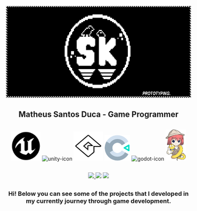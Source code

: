 ##
  <div align="center">
      <img alt="my_logo" width="580" height="250" src="gifs/banner.gif"/>
      <h2>Matheus Santos Duca - Game Programmer</h2>
  </div>


##
<div align= "center" style="display: inline_block">
    <img alt="unreal-icon" width="80" height="80" src="imgs/logos/unreal_5_logo.png"/>
    <img alt="unity-icon" width="80" height="80" src="https://files.rubixdev.de/logos/unity.svg"/>
    <img alt="gamemaker-icon" width="80" height="80" src="imgs/logos/gamemaker_logo.png"/>
    <img alt="construct-icon" width="70" height="70" src="imgs/logos/construct_logo.png"/>
    <img alt="godot-icon" width="80" heigtht="80" src="https://godotengine.org/assets/press/icon_color.svg"/>
    <img alt="renpy-icon" width="55" heigtht="55" src="imgs/logos/renpy_logo.png"/>
</div>

##
<div align= "center"> 
  <a href="https://sktheu.itch.io" target="_blank"><img src="https://img.shields.io/badge/Itch.io-FA5C5C?style=for-the-badge&logo=itchdotio&logoColor=white"</a>
  <a href="https://www.linkedin.com/in/matheus-santos-duca" target="_blank"><img src="https://img.shields.io/badge/-LinkedIn-%230077B5?style=for-the-badge&logo=linkedin&logoColor=white" target="_blank"></a>
<a href="mailto:theu.duka@gmail.com"> <img src="https://img.shields.io/badge/Gmail-D14836?style=for-the-badge&logo=gmail&logoColor=white"></a>
</div>

##
<div align = "center">
  <h3>Hi! Below you can see some of the projects that I developed in my currently journey through game development.</h3>
</div>
